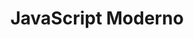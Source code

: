 ---
title: "JavaScript Moderno"
description: "Curso de JavaScript Moderno"
file: "/src/content/certifications/JS-moderno.pdf"
hours: "20 horas en total"
--- 